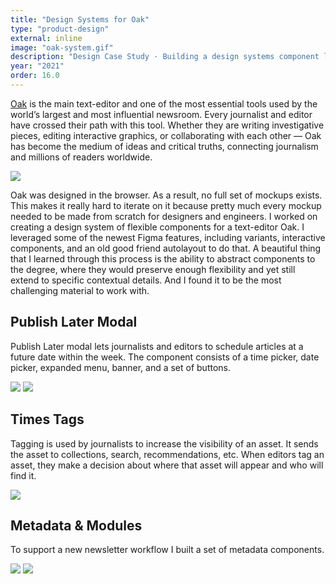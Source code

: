 ```yaml
---
title: "Design Systems for Oak"
type: "product-design"
external: inline
image: "oak-system.gif"
description: "Design Case Study · Building a design systems component library for a text-editor · The New York Times"
year: "2021"
order: 16.0
---
```


[Oak](https://open.nytimes.com/building-a-text-editor-for-a-digital-first-newsroom-f1cb8367fc21) is the main text-editor and one of the most essential tools used by the world’s largest and most influential newsroom. Every journalist and editor have crossed their path with this tool. Whether they are writing investigative pieces, editing interactive graphics, or collaborating with each other — Oak has become the medium of ideas and critical truths, connecting journalism and millions of readers worldwide.

![](/imgs/oak.gif)

Oak was designed in the browser. As a result, no full set of mockups exists. This makes it really hard to iterate on it because pretty much every mockup needed to be made from scratch for designers and engineers. I worked on creating a design system of flexible components for a text-editor Oak. I leveraged some of the newest Figma features, including variants, interactive components, and an old good friend autolayout to do that. A beautiful thing that I learned through this process is the ability to abstract components to the degree, where they would preserve enough flexibility and yet still extend to specific contextual details. And I found it to be the most challenging material to work with.

## Publish Later Modal

Publish Later modal lets journalists and editors to schedule articles at a future date within the week. The component consists of a time picker, date picker, expanded menu, banner, and a set of buttons.

![](/imgs/publish-modal.png) ![](../imgs/publish-later.png)

## Times Tags

Tagging is used by journalists to increase the visibility of an asset. It sends the asset to collections, search, recommendations, etc. When editors tag an asset, they make a decision about where that asset will appear and who will find it.

![](/imgs/tags.png)

## Metadata & Modules

To support a new newsletter workflow I built a set of metadata components.

![](/imgs/modules.png) ![](/imgs/meta.png)
